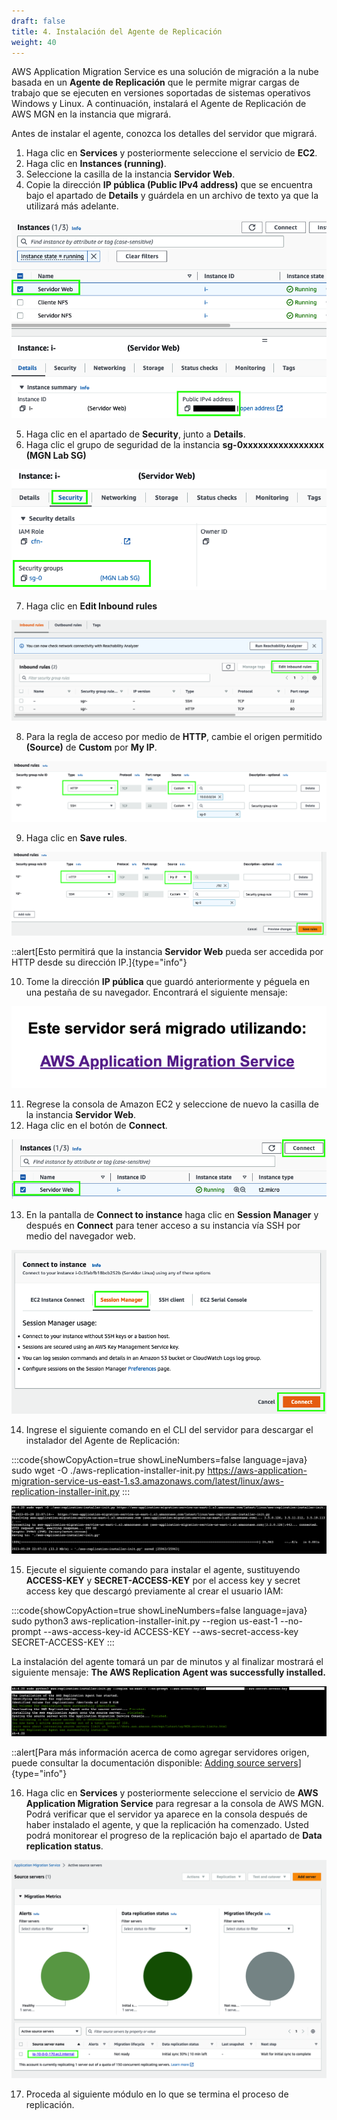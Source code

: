 ```yaml
---
draft: false
title: 4. Instalación del Agente de Replicación
weight: 40
---
```

AWS Application Migration Service es una solución de migración a la nube basada en un **Agente de Replicación** que le permite migrar cargas de trabajo que se ejecuten en versiones soportadas de sistemas operativos Windows y Linux. A continuación, instalará el Agente de Replicación de AWS MGN en la instancia que migrará.

Antes de instalar el agente, conozca los detalles del servidor que migrará.

1. Haga clic en **Services** y posteriormente seleccione el servicio de **EC2**.
2. Haga clic en **Instances (running)**.
3. Seleccione la casilla de la instancia **Servidor Web**.
4. Copie la dirección **IP pública (Public IPv4 address)** que se encuentra bajo el apartado de **Details** y guárdela en un archivo de texto ya que la utilizará más adelante.

![Details - Copy Public IP Address](/static/images/mgn/publicipaddress.png)

5. Haga clic en el apartado de **Security**, junto a **Details**.
6. Haga clic el grupo de seguridad de la instancia **sg-0xxxxxxxxxxxxxxxx (MGN Lab SG)**

![Security - Security groups](/static/images/mgn/securitygroups.png)

7. Haga clic en **Edit Inbound rules**

![Edit Inbound rules](/static/images/mgn/editinboundrules.png)

8. Para la regla de acceso por medio de **HTTP**, cambie el origen permitido **(Source)** de **Custom** por **My IP**.

![Source - Custom source](/static/images/mgn/customsource.png)

9. Haga clic en **Save rules**.

![Source - My IP](/static/images/mgn/httpmyip.png)

::alert[Esto permitirá que la instancia **Servidor Web** pueda ser accedida por HTTP desde su dirección IP.]{type="info"}

10. Tome la dirección **IP pública** que guardó anteriormente y péguela en una pestaña de su navegador. Encontrará el siguiente mensaje:

![Este servidor será migrado utilizando AWS Application Migration Service](/static/images/mgn/seramigrado.png)

 
11. Regrese la consola de Amazon EC2 y seleccione de nuevo la casilla de la instancia **Servidor Web**.
12. Haga clic en el botón de **Connect**.

![Connect to Web Server](/static/images/mgn/connect1.png)

13. En la pantalla de **Connect to instance** haga clic en **Session Manager** y después en **Connect** para tener acceso a su instancia vía SSH por medio del navegador web.

![Connect to Web Server](/static/images/mgn/connect2.png)

14. Ingrese el siguiente comando en el CLI del servidor para descargar el instalador del Agente de Replicación:

:::code{showCopyAction=true showLineNumbers=false language=java}
sudo wget -O ./aws-replication-installer-init.py https://aws-application-migration-service-us-east-1.s3.amazonaws.com/latest/linux/aws-replication-installer-init.py
:::

![Descargar agente](/static/images/mgn/agentdownload.png)

15. Ejecute el siguiente comando para instalar el agente, sustituyendo **ACCESS-KEY** y **SECRET-ACCESS-KEY** por el access key y secret access key que descargó previamente al crear el usuario IAM:

:::code{showCopyAction=true showLineNumbers=false language=java}
sudo python3 aws-replication-installer-init.py --region us-east-1 --no-prompt --aws-access-key-id ACCESS-KEY --aws-secret-access-key SECRET-ACCESS-KEY
:::

La instalación del agente tomará un par de minutos y al finalizar mostrará el siguiente mensaje: **The AWS Replication Agent was successfully installed.**

![Agent Installation](/static/images/mgn/agentinstallation.png)

::alert[Para más información acerca de como agregar servidores origen, puede consultar la documentación disponible: [Adding source servers](https://docs.aws.amazon.com/mgn/latest/ug/adding-servers.html)]{type="info"}

16. Haga clic en **Services** y posteriormente seleccione el servicio de **AWS Application Migration Service** para regresar a la consola de AWS MGN. Podrá verificar que el servidor ya aparece en la consola después de haber instalado el agente, y que la replicación ha comenzado. Usted podrá monitorear el progreso de la replicación bajo el apartado de **Data replication status**.

![Source servers](/static/images/mgn/sourceservers.png)

17. Proceda al siguiente módulo en lo que se termina el proceso de replicación.